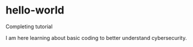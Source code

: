 # hello-world
Completing tutorial 

I am here learning about basic coding to better understand cybersecurity. 
